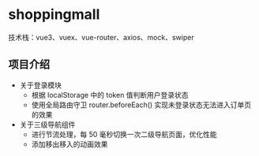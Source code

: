 # shoppingmall

技术栈：vue3、vuex、vue-router、axios、mock、swiper

## 项目介绍
- 关于登录模块
  - 根据 localStorage 中的 token 值判断用户登录状态
  - 使用全局路由守卫 router.beforeEach() 实现未登录状态无法进入订单页的效果
- 关于三级导航组件
  - 进行节流处理，每 50 毫秒切换一次二级导航页面，优化性能
  - 添加移出移入的动画效果
